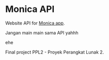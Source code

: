 # Monica API

Website API for [Monica app](https://github.com/RaihanAk/Monica_ppl1-project).

Jangan main main sama API yahhh

ehe

Final project PPL2 - Proyek Perangkat Lunak 2.
